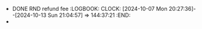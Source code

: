 - DONE RND refund fee
  :LOGBOOK:
  CLOCK: [2024-10-07 Mon 20:27:36]--[2024-10-13 Sun 21:04:57] =>  144:37:21
  :END:
-
